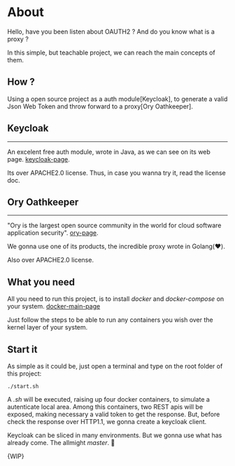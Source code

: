 # About

Hello, have you been listen about OAUTH2 ? And do you know what is a proxy ?

In this simple, but teachable project, we can reach the main concepts of them. 

## How ?

Using a open source project as a auth module[Keycloak], to generate a valid Json Web Token and throw forward to a proxy[Ory Oathkeeper].


## Keycloak 
___________________________________________

An excelent free auth module, wrote in Java, as we can see on its web page. [keycloak-page](https://www.keycloak.org/). 

Its over APACHE2.0 license. Thus, in case you wanna try it, read the license doc.

## Ory Oathkeeper
___________________________________________

"Ory is the largest open source community in the world for cloud software application security". [ory-page](https://www.ory.sh/docs/welcome). 

We gonna use one of its products, the incredible proxy wrote in Golang(:heart:).

Also over APACHE2.0 license.

## What you need

All you need to run this project, is to install _docker_ and _docker-compose_ on your system. [docker-main-page](https://docs.docker.com/engine/install/ubuntu/)

Just follow the steps to be able to run any containers you wish over the kernel layer of your system.

## Start it

As simple as it could be, just open a terminal and type on the root folder of this project:

    ./start.sh

A *.sh* will be executed, raising up four docker containers, to simulate a autenticate local area. Among this containers, two REST apis will be exposed, making necessary a valid token to get the response. But, before check the response over HTTP1.1, we gonna create a keycloak client.

Keycloak can be sliced in many environments. But we gonna use what has already come. The allmight _master_. :volcano:


{WIP}